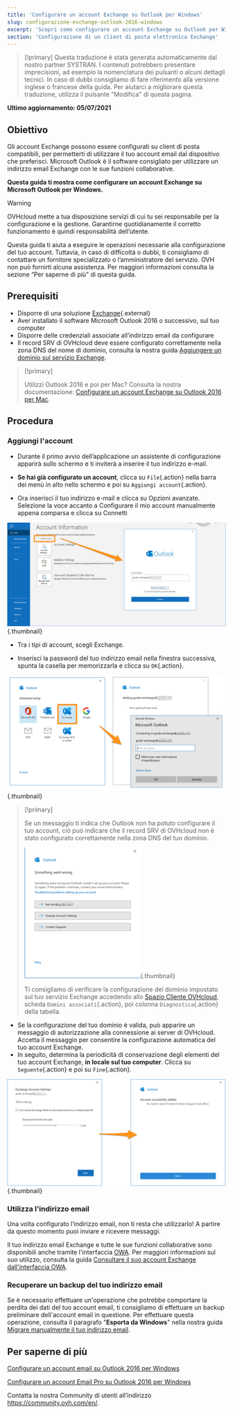 ```yaml
---
title: 'Configurare un account Exchange su Outlook per Windows'
slug: configurazione-exchange-outlook-2016-windows
excerpt: 'Scopri come configurare un account Exchange su Outlook per Windows'
section: 'Configurazione di un client di posta elettronica Exchange'
---
```

 
> [!primary]
> Questa traduzione è stata generata automaticamente dal nostro partner SYSTRAN. I contenuti potrebbero presentare imprecisioni, ad esempio la nomenclatura dei pulsanti o alcuni dettagli tecnici. In caso di dubbi consigliamo di fare riferimento alla versione inglese o francese della guida. Per aiutarci a migliorare questa traduzione, utilizza il pulsante "Modifica" di questa pagina.
>
 
**Ultimo aggiornamento: 05/07/2021**

## Obiettivo

Gli account Exchange possono essere configurati su client di posta compatibili, per permetterti di utilizzare il tuo account email dal dispositivo che preferisci. Microsoft Outlook è il software consigliato per utilizzare un indirizzo email Exchange con le sue funzioni collaborative.

**Questa guida ti mostra come configurare un account Exchange su Microsoft Outlook per Windows.**

> [!warning]
>
> OVHcloud mette a tua disposizione servizi di cui tu sei responsabile per la configurazione e la gestione. Garantirne quotidianamente il corretto funzionamento è quindi responsabilità dell’utente.
> 
> Questa guida ti aiuta a eseguire le operazioni necessarie alla configurazione del tuo account. Tuttavia, in caso di difficoltà o dubbi, ti consigliamo di contattare un fornitore specializzato o l’amministratore del servizio. OVH non può fornirti alcuna assistenza. Per maggiori informazioni consulta la sezione “Per saperne di più” di questa guida.
> 

## Prerequisiti

- Disporre di una soluzione [Exchange](https://www.ovh.it/emails/){.external}
- Aver installato il software Microsoft Outlook 2016 o successivo, sul tuo computer
- Disporre delle credenziali associate all’indirizzo email da configurare
- Il record SRV di OVHcloud deve essere configurato correttamente nella zona DNS del nome di dominio, consulta la nostra guida [Aggiungere un dominio sul servizio Exchange](https://docs.ovh.com/it/microsoft-collaborative-solutions/aggiungere-dominio-su-exchange/).

> [!primary]
>
> Utilizzi Outlook 2016 e poi per Mac? Consulta la nostra documentazione: [Configurare un account Exchange su Outlook 2016 per Mac](https://docs.ovh.com/it/microsoft-collaborative-solutions/configurazione-exchange-outlook-2016-mac/).
>

## Procedura

### Aggiungi l'account

- Durante il primo avvio dell’applicazione un assistente di configurazione apparirà sullo schermo e ti inviterà a inserire il tuo indirizzo e-mail.

- **Se hai già configurato un account**, clicca su `File`{.action} nella barra dei menù in alto nello schermo e poi su `Aggiungi account`{.action}.

- Ora inserisci il tuo indirizzo e-mail e clicca su Opzioni avanzate.  Selezione la voce accanto a Configurare il mio account manualmente appena comparsa e clicca su Connetti 

![exchange](images/config-outlook-exchange01.png){.thumbnail}

- Tra i tipi di account, scegli Exchange.

- Inserisci la password del tuo indirizzo email nella finestra successiva, spunta la casella per memorizzarla e clicca su `OK`{.action}.

![exchange](images/config-outlook-exchange02.png){.thumbnail}

> [!primary]
> 
> Se un messaggio ti indica che Outlook non ha potuto configurare il tuo account, ciò può indicare che il record SRV di OVHcloud non è stato configurato correttamente nella zona DNS del tuo dominio.
> 
> ![exchange](images/config-outlook-exchange03.png){.thumbnail}
>
> Ti consigliamo di verificare la configurazione del dominio impostato sul tuo servizio Exchange accedendo allo [Spazio Cliente OVHcloud](https://www.ovh.com/auth/?action=gotomanager&from=https://www.ovh.it/&ovhSubsidiary=it), scheda `Domini associati`{.action}, poi colonna `Diagnostica`{.action} della tabella.
>

- Se la configurazione del tuo dominio è valida, può apparire un messaggio di autorizzazione alla connessione ai server di OVHcloud. Accetta il messaggio per consentire la configurazione automatica del tuo account Exchange.
- In seguito, determina la periodicità di conservazione degli elementi del tuo account Exchange, **in locale sul tuo computer**. Clicca su `Seguente`{.action} e poi su `Fine`{.action}.

![exchange](images/config-outlook-exchange04.png){.thumbnail}


### Utilizza l'indirizzo email

Una volta configurato l’indirizzo email, non ti resta che utilizzarlo! A partire da questo momento puoi inviare e ricevere messaggi.

Il tuo indirizzo email Exchange e tutte le sue funzioni collaborative sono disponibili anche tramite l'interfaccia [OWA](https://www.ovh.it/mail/). Per maggiori informazioni sul suo utilizzo, consulta la guida [Consultare il suo account Exchange dall'interfaccia OWA](https://docs.ovh.com/it/microsoft-collaborative-solutions/exchange_2016_guida_allutilizzo_di_outlook_web_app/).

### Recuperare un backup del tuo indirizzo email

Se è necessario effettuare un'operazione che potrebbe comportare la perdita dei dati del tuo account email, ti consigliamo di effettuare un backup preliminare dell'account email in questione. Per effettuare questa operazione, consulta il paragrafo "**Esporta da Windows**" nella nostra guida [Migrare manualmente il tuo indirizzo email](https://docs.ovh.com/it/emails/migrare-i-indirizzi-email-manualmente/#esporta-da-windows).


## Per saperne di più

[Configurare un account email su Outlook 2016 per Windows](https://docs.ovh.com/it/emails/configurazione-outlook-2016/)

[Configurare un account Email Pro su Outlook 2016 per Windows](https://docs.ovh.com/it/emails-pro/configurazione-outlook-2016/)

Contatta la nostra Community di utenti all’indirizzo <https://community.ovh.com/en/>.